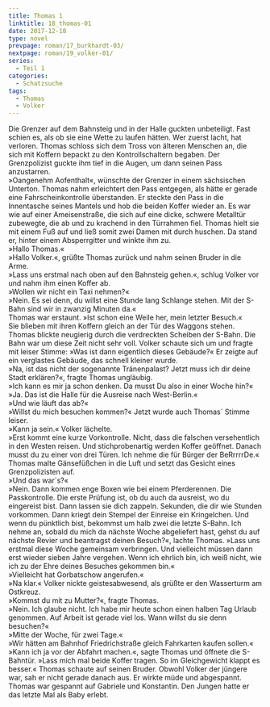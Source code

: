 ```yaml
---
title: Thomas 1
linktitle: 18_thomas-01
date: 2017-12-18
type: novel
prevpage: roman/17_burkhardt-03/
nextpage: roman/19_volker-01/
series:
  - Teil 1
categories:
  - Schatzsuche
tags:
  - Thomas
  - Volker
---
```


Die Grenzer auf dem Bahnsteig und in der Halle guckten unbeteiligt. Fast schien es, als ob sie eine Wette zu laufen hätten. Wer zuerst lacht, hat verloren. Thomas schloss sich dem Tross von älteren Menschen an, die sich mit Koffern bepackt zu den Kontrollschaltern begaben. Der Grenzpolizist guckte ihm tief in die Augen, um dann seinen Pass anzustarren.   
»Oangenehm Aofenthalt«, wünschte der Grenzer in einem sächsischen Unterton. Thomas nahm erleichtert den Pass entgegen, als hätte er gerade eine Fahrscheinkontrolle überstanden. Er steckte den Pass in die Innentasche seines Mantels und hob die beiden Koffer wieder an. Es war wie auf einer Ameisenstraße, die sich auf eine dicke, schwere Metalltür zubewegte, die ab und zu krachend in den Türrahmen fiel. Thomas hielt sie mit einem Fuß auf und ließ somit zwei Damen mit durch huschen. Da stand er, hinter einem Absperrgitter und winkte ihm zu.   
»Hallo Thomas.«   
»Hallo Volker.«, grüßte Thomas zurück und nahm seinen Bruder in die Arme.   
»Lass uns erstmal nach oben auf den Bahnsteig gehen.«, schlug Volker vor und nahm ihm einen Koffer ab.   
»Wollen wir nicht ein Taxi nehmen?«   
»Nein. Es sei denn, du willst eine Stunde lang Schlange stehen. Mit der S-Bahn sind wir in zwanzig Minuten da.«   
Thomas war erstaunt. »Ist schon eine Weile her, mein letzter Besuch.«   
Sie blieben mit ihren Koffern gleich an der Tür des Waggons stehen. Thomas blickte neugierig durch die verdreckten Scheiben der S-Bahn. Die Bahn war um diese Zeit nicht sehr voll. Volker schaute sich um und fragte mit leiser Stimme: »Was ist dann eigentlich dieses Gebäude?« Er zeigte auf ein verglastes Gebäude, das schnell kleiner wurde.   
»Na, ist das nicht der sogenannte Tränenpalast? Jetzt muss ich dir deine Stadt erklären?«, fragte Thomas ungläubig.   
»Ich kann es mir ja schon denken. Da musst Du also in einer Woche hin?«   
»Ja. Das ist die Halle für die Ausreise nach West-Berlin.«   
»Und wie läuft das ab?«   
»Willst du mich besuchen kommen?« Jetzt wurde auch Thomas´ Stimme leiser.   
»Kann ja sein.« Volker lächelte.   
»Erst kommt eine kurze Vorkontrolle. Nicht, dass die falschen versehentlich in den Westen reisen. Und stichprobenartig werden Koffer geöffnet. Danach musst du zu einer von drei Türen. Ich nehme die für Bürger der BeRrrrrDe.« Thomas malte Gänsefüßchen in die Luft und setzt das Gesicht eines Grenzpolizisten auf.   
»Und das war´s?«   
»Nein. Dann kommen enge Boxen wie bei einem Pferderennen. Die Passkontrolle. Die erste Prüfung ist, ob du auch da ausreist, wo du eingereist bist. Dann lassen sie dich zappeln. Sekunden, die dir wie Stunden vorkommen. Dann kriegt dein Stempel der Einreise ein Kringelchen. Und wenn du pünktlich bist, bekommst um halb zwei die letzte S-Bahn. Ich nehme an, sobald du mich da nächste Woche abgeliefert hast, gehst du auf nächste Revier und beantragst deinen Besuch?«, lachte Thomas. »Lass uns erstmal diese Woche gemeinsam verbringen. Und vielleicht müssen dann erst wieder sieben Jahre vergehen. Wenn ich ehrlich bin, ich weiß nicht, wie ich zu der Ehre deines Besuches gekommen bin.«   
»Vielleicht hat Gorbatschow angerufen.«   
»Na klar.« Volker nickte geistesabwesend, als grüßte er den Wasserturm am Ostkreuz.   
»Kommst du mit zu Mutter?«, fragte Thomas.   
»Nein. Ich glaube nicht. Ich habe mir heute schon einen halben Tag Urlaub genommen. Auf Arbeit ist gerade viel los. Wann willst du sie denn besuchen?«   
»Mitte der Woche, für zwei Tage.«   
»Wir hätten am Bahnhof Friedrichstraße gleich Fahrkarten kaufen sollen.«   
»Kann ich ja vor der Abfahrt machen.«, sagte Thomas und öffnete die S-Bahntür. »Lass mich mal beide Koffer tragen. So im Gleichgewicht klappt es besser.« Thomas schaute auf seinen Bruder. Obwohl Volker der jüngere war, sah er nicht gerade danach aus. Er wirkte müde und abgespannt. Thomas war gespannt auf Gabriele und Konstantin. Den Jungen hatte er das letzte Mal als Baby erlebt.